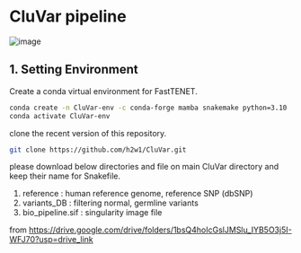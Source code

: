 # CluVar pipeline
![image](https://github.com/user-attachments/assets/5915c4be-ac88-45a0-9a3b-7a3567ef3f0d)


## 1. Setting Environment

Create a conda virtual environment for FastTENET.

```bash
conda create -n CluVar-env -c conda-forge mamba snakemake python=3.10
conda activate CluVar-env 
```

clone the recent version of this repository.
```bash
git clone https://github.com/h2w1/CluVar.git
```
please download below directories and file on main CluVar directory and keep their name for Snakefile. 

1) reference : human reference genome, reference SNP (dbSNP) 
2) variants_DB : filtering normal, germline variants
3) bio_pipeline.sif : singularity image file

from https://drive.google.com/drive/folders/1bsQ4hoIcGslJMSlu_IYB5O3j5I-WFJ70?usp=drive_link

